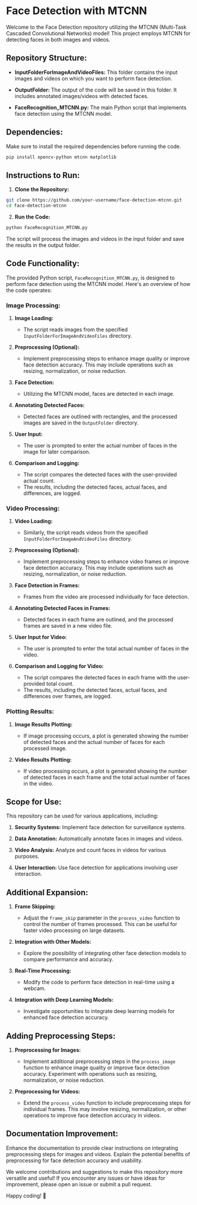 # Face Detection with MTCNN

Welcome to the Face Detection repository utilizing the MTCNN (Multi-Task Cascaded Convolutional Networks) model! This project employs MTCNN for detecting faces in both images and videos.

## Repository Structure:

- **InputFolderForImageAndVideoFiles:** This folder contains the input images and videos on which you want to perform face detection.

- **OutputFolder:** The output of the code will be saved in this folder. It includes annotated images/videos with detected faces.

- **FaceRecognition_MTCNN.py:** The main Python script that implements face detection using the MTCNN model.

## Dependencies:

Make sure to install the required dependencies before running the code.

```bash
pip install opencv-python mtcnn matplotlib
```

## Instructions to Run:

1. **Clone the Repository:**

```bash
git clone https://github.com/your-username/face-detection-mtcnn.git
cd face-detection-mtcnn
```

2. **Run the Code:**

```bash
python FaceRecognition_MTCNN.py
```

The script will process the images and videos in the input folder and save the results in the output folder.

## Code Functionality:

The provided Python script, `FaceRecognition_MTCNN.py`, is designed to perform face detection using the MTCNN model. Here's an overview of how the code operates:

### Image Processing:

1. **Image Loading:**
   - The script reads images from the specified `InputFolderForImageAndVideoFiles` directory.

2. **Preprocessing (Optional):**
   - Implement preprocessing steps to enhance image quality or improve face detection accuracy. This may include operations such as resizing, normalization, or noise reduction.

3. **Face Detection:**
   - Utilizing the MTCNN model, faces are detected in each image.

4. **Annotating Detected Faces:**
   - Detected faces are outlined with rectangles, and the processed images are saved in the `OutputFolder` directory.

5. **User Input:**
   - The user is prompted to enter the actual number of faces in the image for later comparison.

6. **Comparison and Logging:**
   - The script compares the detected faces with the user-provided actual count.
   - The results, including the detected faces, actual faces, and differences, are logged.

### Video Processing:

1. **Video Loading:**
   - Similarly, the script reads videos from the specified `InputFolderForImageAndVideoFiles` directory.

2. **Preprocessing (Optional):**
   - Implement preprocessing steps to enhance video frames or improve face detection accuracy. This may include operations such as resizing, normalization, or noise reduction.

3. **Face Detection in Frames:**
   - Frames from the video are processed individually for face detection.

4. **Annotating Detected Faces in Frames:**
   - Detected faces in each frame are outlined, and the processed frames are saved in a new video file.

5. **User Input for Video:**
   - The user is prompted to enter the total actual number of faces in the video.

6. **Comparison and Logging for Video:**
   - The script compares the detected faces in each frame with the user-provided total count.
   - The results, including the detected faces, actual faces, and differences over frames, are logged.

### Plotting Results:

1. **Image Results Plotting:**
   - If image processing occurs, a plot is generated showing the number of detected faces and the actual number of faces for each processed image.

2. **Video Results Plotting:**
   - If video processing occurs, a plot is generated showing the number of detected faces in each frame and the total actual number of faces in the video.

## Scope for Use:

This repository can be used for various applications, including:

1. **Security Systems:** Implement face detection for surveillance systems.
   
2. **Data Annotation:** Automatically annotate faces in images and videos.

3. **Video Analysis:** Analyze and count faces in videos for various purposes.

4. **User Interaction:** Use face detection for applications involving user interaction.

## Additional Expansion:

1. **Frame Skipping:**
   - Adjust the `frame_skip` parameter in the `process_video` function to control the number of frames processed. This can be useful for faster video processing on large datasets.

2. **Integration with Other Models:**
   - Explore the possibility of integrating other face detection models to compare performance and accuracy.

3. **Real-Time Processing:**
   - Modify the code to perform face detection in real-time using a webcam.

4. **Integration with Deep Learning Models:**
   - Investigate opportunities to integrate deep learning models for enhanced face detection accuracy.

## Adding Preprocessing Steps:

1. **Preprocessing for Images:**
   - Implement additional preprocessing steps in the `process_image` function to enhance image quality or improve face detection accuracy. Experiment with operations such as resizing, normalization, or noise reduction.

2. **Preprocessing for Videos:**
   - Extend the `process_video` function to include preprocessing steps for individual frames. This may involve resizing, normalization, or other operations to improve face detection accuracy in videos.

## Documentation Improvement:

Enhance the documentation to provide clear instructions on integrating preprocessing steps for images and videos. Explain the potential benefits of preprocessing for face detection accuracy and usability.

We welcome contributions and suggestions to make this repository more versatile and useful! If you encounter any issues or have ideas for improvement, please open an issue or submit a pull request.

Happy coding! 🚀
